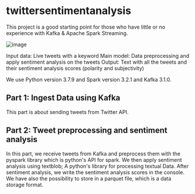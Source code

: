 # twittersentimentanalysis

This project is a good starting point for those who have little or no experience with Kafka & Apache Spark Streaming.

![image](https://user-images.githubusercontent.com/57892314/153753329-a49ef16f-37c5-43fd-8d24-312ae4c59803.png)

Input data: Live tweets with a keyword
Main model: Data preprocessing and apply sentiment analysis on the tweets
Output: Text with all the tweets and their sentiment analysis scores (polarity and subjectivity)

We use Python version 3.7.9 and Spark version 3.2.1 and Kafka 3.1.0.

## Part 1: Ingest Data using Kafka 

This part is about sending tweets from Twitter API. 


## Part 2: Tweet preprocessing and sentiment analysis
In this part, we receive tweets from Kafka and preprocess them with the pyspark library which is python's API for spark. We then apply sentiment analysis using textblob; A python's library for processing textual Data. 
After sentiment analysis, we write the sentiment analysis scores in the console. We have also the possibility to store in a parquet file, which is a data storage format.
